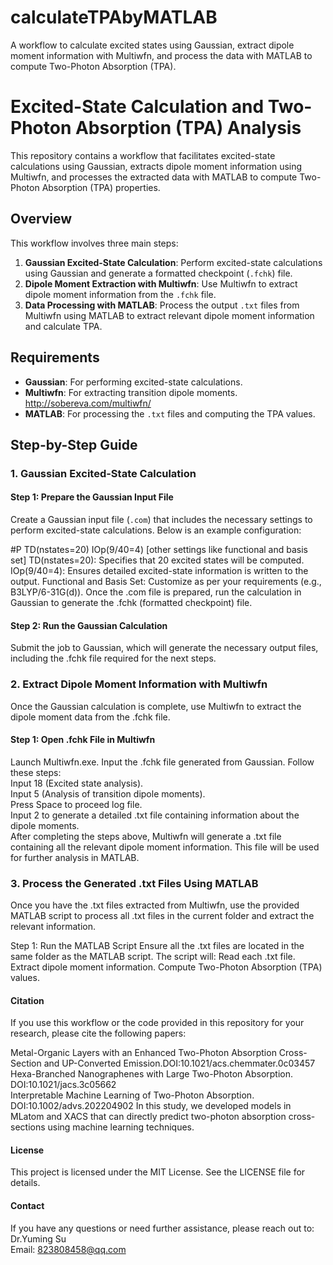 # calculateTPAbyMATLAB
 A workflow to calculate excited states using Gaussian, extract dipole moment information with Multiwfn, and process the data with MATLAB to compute Two-Photon Absorption (TPA).
# Excited-State Calculation and Two-Photon Absorption (TPA) Analysis

This repository contains a workflow that facilitates excited-state calculations using Gaussian, extracts dipole moment information using Multiwfn, and processes the extracted data with MATLAB to compute Two-Photon Absorption (TPA) properties.

## Overview

This workflow involves three main steps:

1. **Gaussian Excited-State Calculation**: Perform excited-state calculations using Gaussian and generate a formatted checkpoint (`.fchk`) file.
2. **Dipole Moment Extraction with Multiwfn**: Use Multiwfn to extract dipole moment information from the `.fchk` file.
3. **Data Processing with MATLAB**: Process the output `.txt` files from Multiwfn using MATLAB to extract relevant dipole moment information and calculate TPA.

## Requirements

- **Gaussian**: For performing excited-state calculations.
- **Multiwfn**: For extracting transition dipole moments. http://sobereva.com/multiwfn/
- **MATLAB**: For processing the `.txt` files and computing the TPA values.

## Step-by-Step Guide

### 1. Gaussian Excited-State Calculation

#### Step 1: Prepare the Gaussian Input File

Create a Gaussian input file (`.com`) that includes the necessary settings to perform excited-state calculations. Below is an example configuration:

#P TD(nstates=20) IOp(9/40=4) [other settings like functional and basis set]
TD(nstates=20): Specifies that 20 excited states will be computed.
IOp(9/40=4): Ensures detailed excited-state information is written to the output.
Functional and Basis Set: Customize as per your requirements (e.g., B3LYP/6-31G(d)).
Once the .com file is prepared, run the calculation in Gaussian to generate the .fchk (formatted checkpoint) file.

#### Step 2: Run the Gaussian Calculation
Submit the job to Gaussian, which will generate the necessary output files, including the .fchk file required for the next steps.

### 2. Extract Dipole Moment Information with Multiwfn
Once the Gaussian calculation is complete, use Multiwfn to extract the dipole moment data from the .fchk file.

#### Step 1: Open .fchk File in Multiwfn
Launch Multiwfn.exe.
Input the .fchk file generated from Gaussian.
Follow these steps:  
Input 18 (Excited state analysis).  
Input 5 (Analysis of transition dipole moments).  
Press Space to proceed log file.  
Input 2 to generate a detailed .txt file containing information about the dipole moments.  
After completing the steps above, Multiwfn will generate a .txt file containing all the relevant dipole moment information. This file will be used for further analysis in MATLAB.

### 3. Process the Generated .txt Files Using MATLAB
Once you have the .txt files extracted from Multiwfn, use the provided MATLAB script to process all .txt files in the current folder and extract the relevant information.

Step 1: Run the MATLAB Script
Ensure all the .txt files are located in the same folder as the MATLAB script. The script will:
Read each .txt file.
Extract dipole moment information.
Compute Two-Photon Absorption (TPA) values.

#### Citation
If you use this workflow or the code provided in this repository for your research, please cite the following papers:

Metal-Organic Layers with an Enhanced Two-Photon Absorption Cross-Section and UP-Converted Emission.DOI:10.1021/acs.chemmater.0c03457  
Hexa-Branched Nanographenes with Large Two-Photon Absorption. DOI:10.1021/jacs.3c05662  
Interpretable Machine Learning of Two-Photon Absorption. DOI:10.1002/advs.202204902 
In this study, we developed models in MLatom and XACS that can directly predict two-photon absorption cross-sections using machine learning techniques.
#### License
This project is licensed under the MIT License. See the LICENSE file for details.

#### Contact
If you have any questions or need further assistance, please reach out to:
Dr.Yuming Su  
Email: 823808458@qq.com
